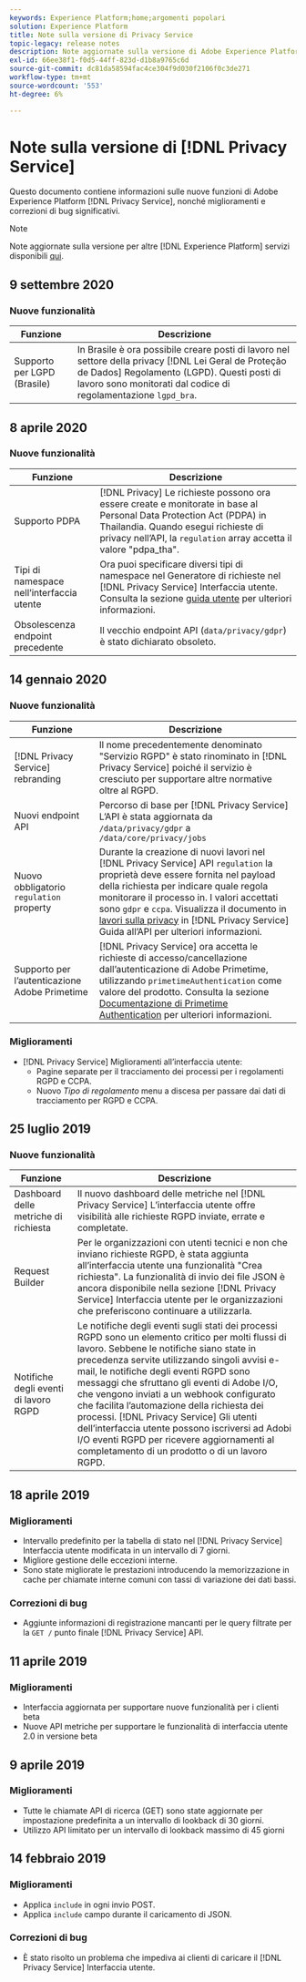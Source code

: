 ```yaml
---
keywords: Experience Platform;home;argomenti popolari
solution: Experience Platform
title: Note sulla versione di Privacy Service
topic-legacy: release notes
description: Note aggiornate sulla versione di Adobe Experience Platform Privacy Service.
exl-id: 66ee38f1-f0d5-44ff-823d-d1b8a9765c6d
source-git-commit: dc81da58594fac4ce304f9d030f2106f0c3de271
workflow-type: tm+mt
source-wordcount: '553'
ht-degree: 6%

---
```


# Note sulla versione di [!DNL Privacy Service]

Questo documento contiene informazioni sulle nuove funzioni di Adobe Experience Platform [!DNL Privacy Service], nonché miglioramenti e correzioni di bug significativi.

>[!NOTE]
>
>Note aggiornate sulla versione per altre [!DNL Experience Platform] servizi disponibili [qui](../release-notes/latest/latest.md).

## 9 settembre 2020

### Nuove funzionalità

| Funzione | Descrizione |
| --- | --- |
| Supporto per LGPD (Brasile) | In Brasile è ora possibile creare posti di lavoro nel settore della privacy [!DNL Lei Geral de Proteção de Dados] Regolamento (LGPD). Questi posti di lavoro sono monitorati dal codice di regolamentazione `lgpd_bra`. |

## 8 aprile 2020

### Nuove funzionalità

| Funzione | Descrizione |
| --- | --- |
| Supporto PDPA | [!DNL Privacy] Le richieste possono ora essere create e monitorate in base al Personal Data Protection Act (PDPA) in Thailandia. Quando esegui richieste di privacy nell’API, la `regulation` array accetta il valore &quot;pdpa_tha&quot;. |
| Tipi di namespace nell’interfaccia utente | Ora puoi specificare diversi tipi di namespace nel Generatore di richieste nel [!DNL Privacy Service] Interfaccia utente. Consulta la sezione [guida utente](ui/user-guide.md) per ulteriori informazioni. |
| Obsolescenza endpoint precedente | Il vecchio endpoint API (`data/privacy/gdpr`) è stato dichiarato obsoleto. |

## 14 gennaio 2020

### Nuove funzionalità

| Funzione | Descrizione |
| --- | --- |
| [!DNL Privacy Service] rebranding | Il nome precedentemente denominato &quot;Servizio RGPD&quot; è stato rinominato in [!DNL Privacy Service] poiché il servizio è cresciuto per supportare altre normative oltre al RGPD. |
| Nuovi endpoint API | Percorso di base per [!DNL Privacy Service] L’API è stata aggiornata da `/data/privacy/gdpr` a `/data/core/privacy/jobs` |
| Nuovo obbligatorio `regulation` property | Durante la creazione di nuovi lavori nel [!DNL Privacy Service] API `regulation` la proprietà deve essere fornita nel payload della richiesta per indicare quale regola monitorare il processo in. I valori accettati sono `gdpr` e `ccpa`. Visualizza il documento in [lavori sulla privacy](api/privacy-jobs.md) in [!DNL Privacy Service] Guida all’API per ulteriori informazioni. |
| Supporto per l’autenticazione Adobe Primetime | [!DNL Privacy Service] ora accetta le richieste di accesso/cancellazione dall’autenticazione di Adobe Primetime, utilizzando `primetimeAuthentication` come valore del prodotto. Consulta la sezione [Documentazione di Primetime Authentication](https://tve.helpdocsonline.com/how-to-make-a-privacy-request) per ulteriori informazioni. |

### Miglioramenti

* [!DNL Privacy Service] Miglioramenti all’interfaccia utente:
   * Pagine separate per il tracciamento dei processi per i regolamenti RGPD e CCPA.
   * Nuovo *Tipo di regolamento* menu a discesa per passare dai dati di tracciamento per RGPD e CCPA.

## 25 luglio 2019

### Nuove funzionalità

| Funzione | Descrizione |
| --- | --- |
| Dashboard delle metriche di richiesta | Il nuovo dashboard delle metriche nel [!DNL Privacy Service] L’interfaccia utente offre visibilità alle richieste RGPD inviate, errate e completate. |
| Request Builder | Per le organizzazioni con utenti tecnici e non che inviano richieste RGPD, è stata aggiunta all’interfaccia utente una funzionalità &quot;Crea richiesta&quot;. La funzionalità di invio dei file JSON è ancora disponibile nella sezione [!DNL Privacy Service] Interfaccia utente per le organizzazioni che preferiscono continuare a utilizzarla. |
| Notifiche degli eventi di lavoro RGPD | Le notifiche degli eventi sugli stati dei processi RGPD sono un elemento critico per molti flussi di lavoro. Sebbene le notifiche siano state in precedenza servite utilizzando singoli avvisi e-mail, le notifiche degli eventi RGPD sono messaggi che sfruttano gli eventi di Adobe I/O, che vengono inviati a un webhook configurato che facilita l’automazione della richiesta dei processi. [!DNL Privacy Service] Gli utenti dell’interfaccia utente possono iscriversi ad Adobi I/O eventi RGPD per ricevere aggiornamenti al completamento di un prodotto o di un lavoro RGPD. |

## 18 aprile 2019

### Miglioramenti

* Intervallo predefinito per la tabella di stato nel [!DNL Privacy Service] Interfaccia utente modificata in un intervallo di 7 giorni.
* Migliore gestione delle eccezioni interne.
* Sono state migliorate le prestazioni introducendo la memorizzazione in cache per chiamate interne comuni con tassi di variazione dei dati bassi.

### Correzioni di bug

* Aggiunte informazioni di registrazione mancanti per le query filtrate per la `GET /` punto finale [!DNL Privacy Service] API.

## 11 aprile 2019

### Miglioramenti

* Interfaccia aggiornata per supportare nuove funzionalità per i clienti beta
* Nuove API metriche per supportare le funzionalità di interfaccia utente 2.0 in versione beta

## 9 aprile 2019

### Miglioramenti

* Tutte le chiamate API di ricerca (GET) sono state aggiornate per impostazione predefinita a un intervallo di lookback di 30 giorni.
* Utilizzo API limitato per un intervallo di lookback massimo di 45 giorni

## 14 febbraio 2019

### Miglioramenti

* Applica `include` in ogni invio POST.
* Applica `include` campo durante il caricamento di JSON.

### Correzioni di bug

* È stato risolto un problema che impediva ai clienti di caricare il [!DNL Privacy Service] Interfaccia utente.
